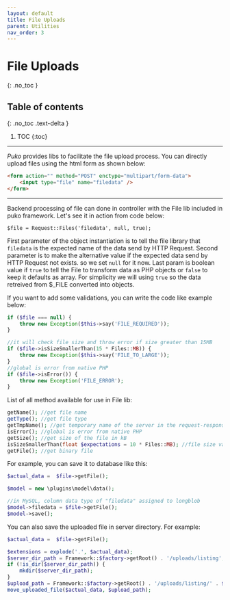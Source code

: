 ```yaml
---
layout: default
title: File Uploads
parent: Utilities
nav_order: 3
---
```


# File Uploads
{: .no_toc }

## Table of contents
{: .no_toc .text-delta }

1. TOC
{:toc}

---

*Puko* provides libs to facilitate the file upload process.
You can directly upload files using the html form as shown below:

```html
<form action="" method="POST" enctype="multipart/form-data">
    <input type="file" name="filedata" />
</form>
```

---

Backend processing of file can done in controller with the File lib included in puko framework.
Let's see it in action from code below:

```
$file = Request::Files('filedata', null, true);
```

First parameter of the object instantiation is to tell the file library that `filedata` is the expected name of the data send by HTTP Request.
Second parameter is to make the alternative value if the expected data send by HTTP Request not exists. so we set `null` for it now.
Last param is boolean value if `true` to tell the File to transform data as PHP objects or `false` to keep it defaults as array.
For simplicity we will using `true` so the data retreived from $_FILE converted into objects.

If you want to add some validations, you can write the code like example below:

```php
if ($file === null) {
    throw new Exception($this->say('FILE_REQUIRED'));
}

//it will check file size and throw error if size greater than 15MB
if ($file->isSizeSmallerThan(15 * Files::MB)) {
    throw new Exception($this->say('FILE_TO_LARGE'));
}
//global is error from native PHP
if ($file->isError()) {
    throw new Exception('FILE_ERROR');
}
```

List of all method available for use in File lib:

```php
getName(); //get file name
getType(); //get file type
getTmpName(); //get temporary name of the server in the request-response cycles
isError(); //global is error from native PHP
getSize(); //get size of the file in kB
isSizeSmallerThan(float $expectations = 10 * Files::MB); //file size validation and default value set to is lower than 10MB
getFile(); //get binary file
```

For example, you can save it to database like this:

```php
$actual_data =  $file->getFile();

$model = new \plugins\model\data();

//in MySQL, column data type of "filedata" assigned to longblob
$model->filedata = $file->getFile();
$model->save();
```

You can also save the uploaded file in server directory. For example:

```php
$actual_data =  $file->getFile();

$extensions = explode('.', $actual_data);
$server_dir_path = Framework::$factory->getRoot() . '/uploads/listing';
if (!is_dir($server_dir_path)) {
    mkdir($server_dir_path);
}
$upload_path = Framework::$factory->getRoot() . '/uploads/listing/' . $file->getName();
move_uploaded_file($actual_data, $upload_path);
```
